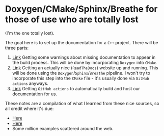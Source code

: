 # Doxygen/CMake/Sphinx/Breathe for those of use who are totally lost

(I'm the one totally lost).

The goal here is to set up the documentation for a `C++` project. 
There will be three parts:
1. [Link](README_doxygen.md) Getting some warnings about missing documentation to appear in the build process. This will be done by incorporating `Doxygen` into `CMake`.
2. [Link](README_sphinx.md) Getting an actually nice (`ReadTheDocs`) website up and running. This will be done using the `Doxygen`/`Sphinx`/`Breathe` pipeline. I won't try to incorporate this step into the `CMake` file - it's usually done via `GitHub actions` anyways.
3. [Link](README_github.md) Getting `GitHub actions` to automatically build and host our documentation for us.

These notes are a compilation of what I learned from these nice sources, so all credit where it's due:
* [Here](https://devblogs.microsoft.com/cppblog/clear-functional-c-documentation-with-sphinx-breathe-doxygen-cmake/)
* [Here](https://vicrucann.github.io/tutorials/quick-cmake-doxygen/)
* Some million examples scattered around the web.
